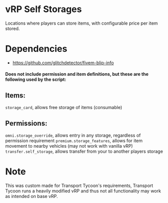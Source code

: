 # vRP Self Storages
Locations where players can store items, with configurable price per item stored.


# Dependencies
 - https://github.com/glitchdetector/fivem-blip-info

#### Does not include permission and item definitions, but these are the following used by the script:

## Items:
`storage_card`, allows free storage of items (consumable)

## Permissions:
`omni.storage_override`, allows entry in any storage, regardless of permission requirement
`premium.storage_features`, allows for item movement to nearby vehicles (may not work with vanilla vRP)
`transfer.self_storage`, allows transfer from your to another players storage

# Note
This was custom made for Transport Tycoon's requirements, Transport Tycoon runs a heavily modified vRP and thus not all functionality may work as intended on base vRP.
